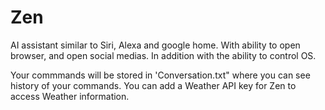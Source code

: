 # Zen
AI assistant similar to Siri, Alexa and google home. With ability to open browser, and open social medias. In addition with the ability to control OS.

Your commmands will be stored in 'Conversation.txt" where you can see history of your commands.
You can add a Weather API key for Zen to access Weather information.
